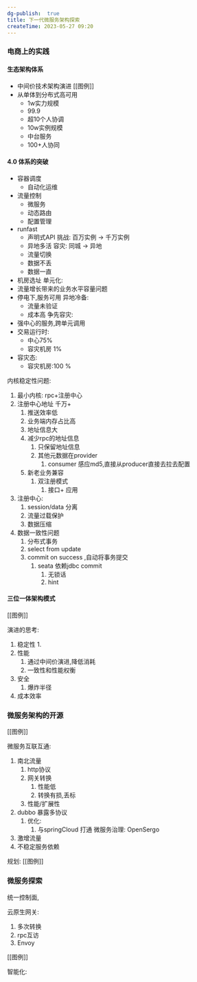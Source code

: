```yaml
---
dg-publish:  true
title: 下一代微服务架构探索
createTime: 2023-05-27 09:20  
---
```

### 电商上的实践

#### 生态架构体系

- 中间价技术架构演进
[[图例]]
- 从单体到分布式高可用
	- 1w实力规模
	- 99.9
	- 超10个人协调
	- 10w实例规模
	- 中台服务
	- 100+人协同
#### 4.0 体系的突破
- 容器调度
	- 自动化运维
- 流量控制
	- 微服务
	- 动态路由
	- 配置管理
- runfast
	- 声明式API
挑战:
 百万实例 -> 千万实例
	 - 异地多活
容灾:
同城 -> 异地
	- 流量切换
	- 数据不丢
	- 数据一直
- 机房选址
单元化:
 - 流量增长带来的业务水平容量问题
 - 停电下,服务可用
异地冷备:
	- 流量未验证
	- 成本高
 争先容灾:
 - 强中心的服务,跨单元调用
 - 交易运行时:
	 - 中心75%
	 - 容灾机房 1%
- 容灾态:
	- 容灾机房:100 %

内核稳定性问题:
1. 最小内核:
		rpc+注册中心
1. 注册中心地址 千万+
	1. 推送效率低
	2. 业务端内存占比高
	3. 地址信息大
	4. 减少rpc的地址信息
		1. 只保留地址信息
		2. 其他元数据在provider
			1. consumer 感应md5,直接从producer直接去拉去配置
	5. 新老业务兼容
		1. 双注册模式
			1. 接口+ 应用
2. 注册中心:
	1. session/data 分离
	2. 流量过载保护
	3. 数据压缩
3. 数据一致性问题
	1. 分布式事务
	2. select from update
	3. commit on success ,自动将事务提交
		1. seata 依赖jdbc commit 
			1. 无锁话
			2. hint
#### 三位一体架构模式

[[图例]]

演进的思考:
1. 稳定性
	1. 
2. 性能
	1. 通过中间价演进,降低消耗
	2. 一致性和性能权衡
3. 安全
	1. 爆炸半径
4. 成本效率

### 微服务架构的开源

[[图例]]

微服务互联互通:

1. 南北流量
	1. http协议
	2. 网关转换
		1. 性能低
		2. 转换有损,丢标
	3. 性能/扩展性
2. dubbo 暴露多协议
	1. 优化:
		1. 与springCloud 打通
微服务治理: OpenSergo
1. 激增流量
2. 不稳定服务依赖

规划:
	[[图例]]
### 微服务探索

统一控制面,

云原生网关:
1. 多次转换
2. rpc互访
3. Envoy

[[图例]]

智能化:

